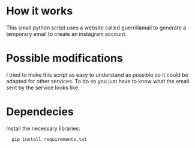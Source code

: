 
# How it works

This small python script uses a website called guerrillamail to generate a temporary email to create an instagram account.

# Possible modifications

I tried to make this script as easy to understand as possible so it could be adapted for other services. To do so you just have to know what the email sent by the service looks like.

# Dependecies





Install the necessary libraries:

```bash
  pip install requirements.txt
```
    
